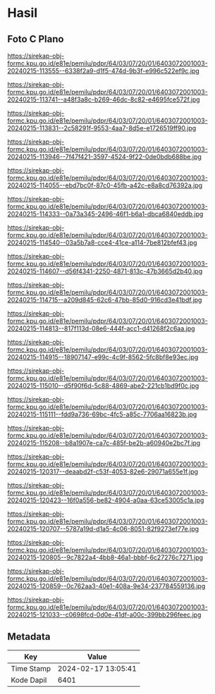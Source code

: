 # Hasil

## Foto C Plano

https://sirekap-obj-formc.kpu.go.id/e81e/pemilu/pdpr/64/03/07/20/01/6403072001003-20240215-113555--6338f2a9-d1f5-474d-9b3f-e996c522ef9c.jpg

https://sirekap-obj-formc.kpu.go.id/e81e/pemilu/pdpr/64/03/07/20/01/6403072001003-20240215-113741--a48f3a8c-b269-46dc-8c82-e4695fce572f.jpg

https://sirekap-obj-formc.kpu.go.id/e81e/pemilu/pdpr/64/03/07/20/01/6403072001003-20240215-113831--2c58291f-9553-4aa7-8d5e-e1726519ff90.jpg

https://sirekap-obj-formc.kpu.go.id/e81e/pemilu/pdpr/64/03/07/20/01/6403072001003-20240215-113946--7f47f421-3597-4524-9f22-0de0bdb688be.jpg

https://sirekap-obj-formc.kpu.go.id/e81e/pemilu/pdpr/64/03/07/20/01/6403072001003-20240215-114055--ebd7bc0f-87c0-45fb-a42c-e8a8cd76392a.jpg

https://sirekap-obj-formc.kpu.go.id/e81e/pemilu/pdpr/64/03/07/20/01/6403072001003-20240215-114333--0a73a345-2496-46f1-b6a1-dbca6840eddb.jpg

https://sirekap-obj-formc.kpu.go.id/e81e/pemilu/pdpr/64/03/07/20/01/6403072001003-20240215-114540--03a5b7a8-cce4-41ce-a114-7be812bfef43.jpg

https://sirekap-obj-formc.kpu.go.id/e81e/pemilu/pdpr/64/03/07/20/01/6403072001003-20240215-114607--d56f4341-2250-4871-813c-47b3665d2b40.jpg

https://sirekap-obj-formc.kpu.go.id/e81e/pemilu/pdpr/64/03/07/20/01/6403072001003-20240215-114715--a209d845-62c6-47bb-85d0-916cd3e41bdf.jpg

https://sirekap-obj-formc.kpu.go.id/e81e/pemilu/pdpr/64/03/07/20/01/6403072001003-20240215-114813--817f113d-08e6-444f-acc1-d41268f2c6aa.jpg

https://sirekap-obj-formc.kpu.go.id/e81e/pemilu/pdpr/64/03/07/20/01/6403072001003-20240215-114915--18907147-e99c-4c9f-8562-5fc8bf8e93ec.jpg

https://sirekap-obj-formc.kpu.go.id/e81e/pemilu/pdpr/64/03/07/20/01/6403072001003-20240215-115010--d5f90f6d-5c88-4869-abe2-221cb1bd9f0c.jpg

https://sirekap-obj-formc.kpu.go.id/e81e/pemilu/pdpr/64/03/07/20/01/6403072001003-20240215-115111--fdd9a736-69bc-4fc5-a85c-7706aa16823b.jpg

https://sirekap-obj-formc.kpu.go.id/e81e/pemilu/pdpr/64/03/07/20/01/6403072001003-20240215-115208--b8a1907e-ca7c-485f-be2b-a60940e2bc7f.jpg

https://sirekap-obj-formc.kpu.go.id/e81e/pemilu/pdpr/64/03/07/20/01/6403072001003-20240215-120317--deaabd2f-c53f-4053-82e6-29071a655e1f.jpg

https://sirekap-obj-formc.kpu.go.id/e81e/pemilu/pdpr/64/03/07/20/01/6403072001003-20240215-120423--16f0a556-be82-4904-a0aa-63ce53005c1a.jpg

https://sirekap-obj-formc.kpu.go.id/e81e/pemilu/pdpr/64/03/07/20/01/6403072001003-20240215-120707--5787a19d-d1a5-4c06-8051-82f9273ef77e.jpg

https://sirekap-obj-formc.kpu.go.id/e81e/pemilu/pdpr/64/03/07/20/01/6403072001003-20240215-120805--9c7822a4-4bb8-46a1-bbbf-6c27276c7271.jpg

https://sirekap-obj-formc.kpu.go.id/e81e/pemilu/pdpr/64/03/07/20/01/6403072001003-20240215-120859--0c762aa3-40e1-408a-9e34-237784559136.jpg

https://sirekap-obj-formc.kpu.go.id/e81e/pemilu/pdpr/64/03/07/20/01/6403072001003-20240215-121033--c0698fcd-0d0e-41df-a00c-399bb296feec.jpg


## Metadata

| Key        | Value               |
| ---------- | ------------------- |
| Time Stamp | 2024-02-17 13:05:41 |
| Kode Dapil | 6401                |



